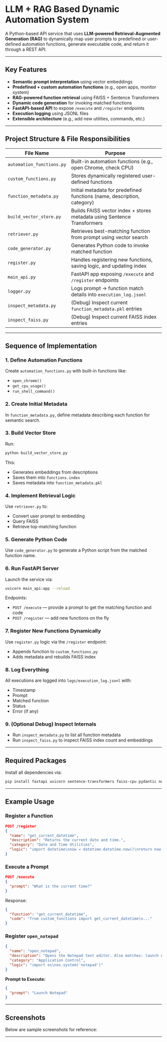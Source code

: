# LLM + RAG Based Dynamic Automation System

A Python-based API service that uses **LLM-powered Retrieval-Augmented Generation (RAG)** to dynamically map user prompts to predefined or user-defined automation functions, generate executable code, and return it through a REST API.

---

## Key Features

-  **Semantic prompt interpretation** using vector embeddings
-  **Predefined + custom automation functions** (e.g., open apps, monitor system)
-  **RAG-powered function retrieval** using FAISS + Sentence Transformers
-  **Dynamic code generation** for invoking matched functions
-  **FastAPI-based API** to expose `/execute` and `/register` endpoints
-  **Execution logging** using JSONL files
-  **Extensible architecture** (e.g., add new utilities, commands, etc.)

---

## Project Structure & File Responsibilities

| File Name                  | Purpose                                                                 |
|----------------------------|-------------------------------------------------------------------------|
| `automation_functions.py` | Built-in automation functions (e.g., open Chrome, check CPU)            |
| `custom_functions.py`     | Stores dynamically registered user-defined functions                    |
| `function_metadata.py`    | Initial metadata for predefined functions (name, description, category) |
| `build_vector_store.py`   | Builds FAISS vector index + stores metadata using Sentence Transformers |
| `retriever.py`            | Retrieves best-matching function from prompt using vector search        |
| `code_generator.py`       | Generates Python code to invoke matched function                        |
| `register.py`             | Handles registering new functions, saving logic, and updating index     |
| `main_api.py`             | FastAPI app exposing `/execute` and `/register` endpoints               |
| `logger.py`               | Logs prompt → function match details into `execution_log.jsonl`         |
| `inspect_metadata.py`     | (Debug) Inspect current `function_metadata.pkl` entries                 |
| `inspect_faiss.py`        | (Debug) Inspect current FAISS index entries                             |

---

##  Sequence of Implementation

### 1. **Define Automation Functions**
Create `automation_functions.py` with built-in functions like:
- `open_chrome()`
- `get_cpu_usage()`
- `run_shell_command()`

### 2. **Create Initial Metadata**
In `function_metadata.py`, define metadata describing each function for semantic search.

### 3. **Build Vector Store**
Run:
```bash
python build_vector_store.py
```
This:
- Generates embeddings from descriptions
- Saves them into `functions.index`
- Saves metadata into `function_metadata.pkl`

### 4. **Implement Retrieval Logic**
Use `retriever.py` to:
- Convert user prompt to embedding
- Query FAISS
- Retrieve top-matching function

### 5. **Generate Python Code**
Use `code_generator.py` to generate a Python script from the matched function name.

### 6. **Run FastAPI Server**
Launch the service via:

```bash
uvicorn main_api:app --reload
```

Endpoints:
- `POST /execute` — provide a prompt to get the matching function and code
- `POST /register` — add new functions on the fly

### 7. **Register New Functions Dynamically**
Use `register.py` logic via the `/register` endpoint:
- Appends function to `custom_functions.py`
- Adds metadata and rebuilds FAISS index

### 8. **Log Everything**
All executions are logged into `logs/execution_log.jsonl` with:
- Timestamp
- Prompt
- Matched function
- Status
- Error (if any)

### 9. **(Optional Debug) Inspect Internals**
- Run `inspect_metadata.py` to list all function metadata
- Run `inspect_faiss.py` to inspect FAISS index count and embeddings

---

## Required Packages

Install all dependencies via:

```bash
pip install fastapi uvicorn sentence-transformers faiss-cpu pydantic numpy psutil
```

---

##  Example Usage

### Register a Function
```json
POST /register
{
  "name": "get_current_datetime",
  "description": "Returns the current date and time.",
  "category": "Date and Time Utilities",
  "logic": "import datetime\nnow = datetime.datetime.now()\nreturn now.strftime('%Y-%m-%d %H:%M:%S')"
}
```

### Execute a Prompt
```json
POST /execute
{
  "prompt": "What is the current time?"
}
```

Response:
```json
{
  "function": "get_current_datetime",
  "code": "from custom_functions import get_current_datetime\n..."
}
```
### Register `open_notepad`

```json
{
  "name": "open_notepad",
  "description": "Opens the Notepad text editor. Also matches: launch notepad, start notepad app, open text editor.",
  "category": "Application Control",
  "logic": "import os\nos.system('notepad')"
}
```

**Prompt to Execute:**
```json
{
  "prompt": "Launch Notepad"
}
```

---

##  Screenshots 

Below are sample screenshots for reference:

---


